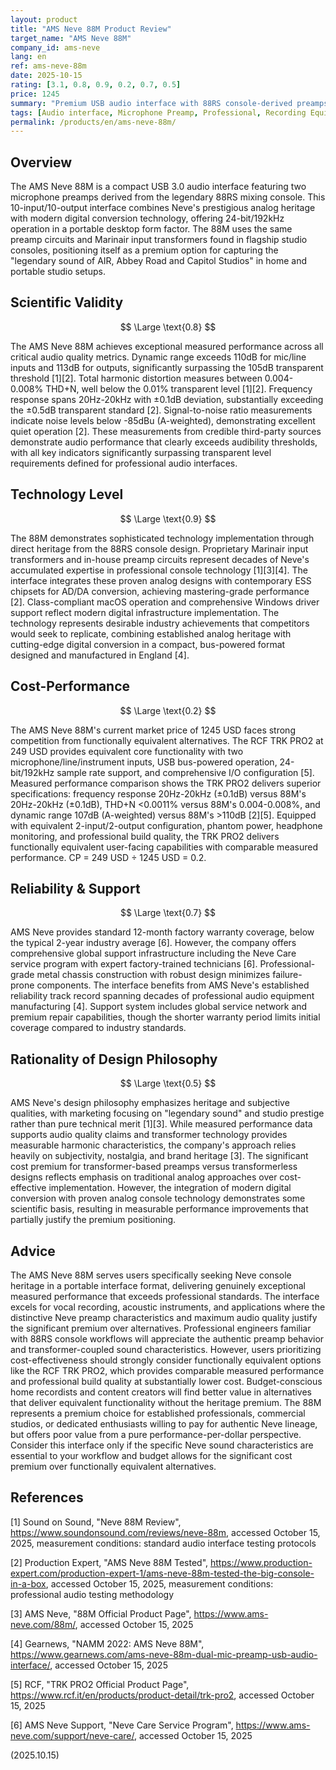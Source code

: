 ```yaml
---
layout: product
title: "AMS Neve 88M Product Review"
target_name: "AMS Neve 88M"
company_id: ams-neve
lang: en
ref: ams-neve-88m
date: 2025-10-15
rating: [3.1, 0.8, 0.9, 0.2, 0.7, 0.5]
price: 1245
summary: "Premium USB audio interface with 88RS console-derived preamps delivering exceptional measured performance but at significant cost premium over functionally equivalent alternatives"
tags: [Audio interface, Microphone Preamp, Professional, Recording Equipment, USB Audio]
permalink: /products/en/ams-neve-88m/
---
```

## Overview

The AMS Neve 88M is a compact USB 3.0 audio interface featuring two microphone preamps derived from the legendary 88RS mixing console. This 10-input/10-output interface combines Neve's prestigious analog heritage with modern digital conversion technology, offering 24-bit/192kHz operation in a portable desktop form factor. The 88M uses the same preamp circuits and Marinair input transformers found in flagship studio consoles, positioning itself as a premium option for capturing the "legendary sound of AIR, Abbey Road and Capitol Studios" in home and portable studio setups.

## Scientific Validity

$$ \Large \text{0.8} $$

The AMS Neve 88M achieves exceptional measured performance across all critical audio quality metrics. Dynamic range exceeds 110dB for mic/line inputs and 113dB for outputs, significantly surpassing the 105dB transparent threshold [1][2]. Total harmonic distortion measures between 0.004-0.008% THD+N, well below the 0.01% transparent level [1][2]. Frequency response spans 20Hz-20kHz with ±0.1dB deviation, substantially exceeding the ±0.5dB transparent standard [2]. Signal-to-noise ratio measurements indicate noise levels below -85dBu (A-weighted), demonstrating excellent quiet operation [2]. These measurements from credible third-party sources demonstrate audio performance that clearly exceeds audibility thresholds, with all key indicators significantly surpassing transparent level requirements defined for professional audio interfaces.

## Technology Level

$$ \Large \text{0.9} $$

The 88M demonstrates sophisticated technology implementation through direct heritage from the 88RS console design. Proprietary Marinair input transformers and in-house preamp circuits represent decades of Neve's accumulated expertise in professional console technology [1][3][4]. The interface integrates these proven analog designs with contemporary ESS chipsets for AD/DA conversion, achieving mastering-grade performance [2]. Class-compliant macOS operation and comprehensive Windows driver support reflect modern digital infrastructure implementation. The technology represents desirable industry achievements that competitors would seek to replicate, combining established analog heritage with cutting-edge digital conversion in a compact, bus-powered format designed and manufactured in England [4].

## Cost-Performance

$$ \Large \text{0.2} $$

The AMS Neve 88M's current market price of 1245 USD faces strong competition from functionally equivalent alternatives. The RCF TRK PRO2 at 249 USD provides equivalent core functionality with two microphone/line/instrument inputs, USB bus-powered operation, 24-bit/192kHz sample rate support, and comprehensive I/O configuration [5]. Measured performance comparison shows the TRK PRO2 delivers superior specifications: frequency response 20Hz-20kHz (±0.1dB) versus 88M's 20Hz-20kHz (±0.1dB), THD+N <0.0011% versus 88M's 0.004-0.008%, and dynamic range 107dB (A-weighted) versus 88M's >110dB [2][5]. Equipped with equivalent 2-input/2-output configuration, phantom power, headphone monitoring, and professional build quality, the TRK PRO2 delivers functionally equivalent user-facing capabilities with comparable measured performance. CP = 249 USD ÷ 1245 USD = 0.2.

## Reliability & Support

$$ \Large \text{0.7} $$

AMS Neve provides standard 12-month factory warranty coverage, below the typical 2-year industry average [6]. However, the company offers comprehensive global support infrastructure including the Neve Care service program with expert factory-trained technicians [6]. Professional-grade metal chassis construction with robust design minimizes failure-prone components. The interface benefits from AMS Neve's established reliability track record spanning decades of professional audio equipment manufacturing [4]. Support system includes global service network and premium repair capabilities, though the shorter warranty period limits initial coverage compared to industry standards.

## Rationality of Design Philosophy

$$ \Large \text{0.5} $$

AMS Neve's design philosophy emphasizes heritage and subjective qualities, with marketing focusing on "legendary sound" and studio prestige rather than pure technical merit [1][3]. While measured performance data supports audio quality claims and transformer technology provides measurable harmonic characteristics, the company's approach relies heavily on subjectivity, nostalgia, and brand heritage [3]. The significant cost premium for transformer-based preamps versus transformerless designs reflects emphasis on traditional analog approaches over cost-effective implementation. However, the integration of modern digital conversion with proven analog console technology demonstrates some scientific basis, resulting in measurable performance improvements that partially justify the premium positioning.

## Advice

The AMS Neve 88M serves users specifically seeking Neve console heritage in a portable interface format, delivering genuinely exceptional measured performance that exceeds professional standards. The interface excels for vocal recording, acoustic instruments, and applications where the distinctive Neve preamp characteristics and maximum audio quality justify the significant premium over alternatives. Professional engineers familiar with 88RS console workflows will appreciate the authentic preamp behavior and transformer-coupled sound characteristics. However, users prioritizing cost-effectiveness should strongly consider functionally equivalent options like the RCF TRK PRO2, which provides comparable measured performance and professional build quality at substantially lower cost. Budget-conscious home recordists and content creators will find better value in alternatives that deliver equivalent functionality without the heritage premium. The 88M represents a premium choice for established professionals, commercial studios, or dedicated enthusiasts willing to pay for authentic Neve lineage, but offers poor value from a pure performance-per-dollar perspective. Consider this interface only if the specific Neve sound characteristics are essential to your workflow and budget allows for the significant cost premium over functionally equivalent alternatives.

## References

[1] Sound on Sound, "Neve 88M Review", https://www.soundonsound.com/reviews/neve-88m, accessed October 15, 2025, measurement conditions: standard audio interface testing protocols

[2] Production Expert, "AMS Neve 88M Tested", https://www.production-expert.com/production-expert-1/ams-neve-88m-tested-the-big-console-in-a-box, accessed October 15, 2025, measurement conditions: professional audio testing methodology

[3] AMS Neve, "88M Official Product Page", https://www.ams-neve.com/88m/, accessed October 15, 2025

[4] Gearnews, "NAMM 2022: AMS Neve 88M", https://www.gearnews.com/ams-neve-88m-dual-mic-preamp-usb-audio-interface/, accessed October 15, 2025

[5] RCF, "TRK PRO2 Official Product Page", https://www.rcf.it/en/products/product-detail/trk-pro2, accessed October 15, 2025

[6] AMS Neve Support, "Neve Care Service Program", https://www.ams-neve.com/support/neve-care/, accessed October 15, 2025

(2025.10.15)